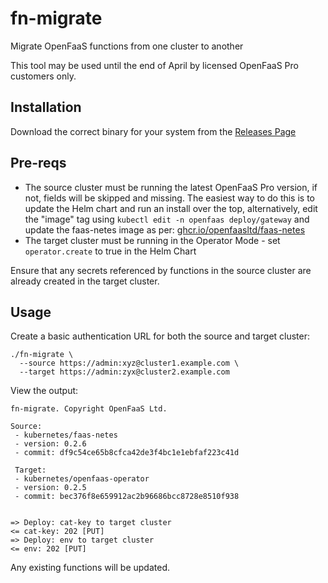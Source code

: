 # fn-migrate

Migrate OpenFaaS functions from one cluster to another

This tool may be used until the end of April by licensed OpenFaaS Pro customers only.

## Installation

Download the correct binary for your system from the [Releases Page](https://github.com/alexellis/fn-migrate/releases)

## Pre-reqs

* The source cluster must be running the latest OpenFaaS Pro version, if not, fields will be skipped and missing. The easiest way to do this is to update the Helm chart and run an install over the top, alternatively, edit the "image" tag using `kubectl edit -n openfaas deploy/gateway` and update the faas-netes image as per: [ghcr.io/openfaasltd/faas-netes](https://github.com/openfaasltd/faas-netes/pkgs/container/faas-netes)
* The target cluster must be running in the Operator Mode - set `operator.create` to true in the Helm Chart

Ensure that any secrets referenced by functions in the source cluster are already created in the target cluster.

## Usage

Create a basic authentication URL for both the source and target cluster:

```
./fn-migrate \
  --source https://admin:xyz@cluster1.example.com \
  --target https://admin:zyx@cluster2.example.com
```

View the output:

```
fn-migrate. Copyright OpenFaaS Ltd.

Source:
 - kubernetes/faas-netes
 - version: 0.2.6
 - commit: df9c54ce65b8cfca42de3f4bc1e1ebfaf223c41d
 
 Target:
 - kubernetes/openfaas-operator
 - version: 0.2.5
 - commit: bec376f8e659912ac2b96686bcc8728e8510f938
 
 
=> Deploy: cat-key to target cluster
<= cat-key: 202 [PUT]
=> Deploy: env to target cluster
<= env: 202 [PUT]
```

Any existing functions will be updated.


